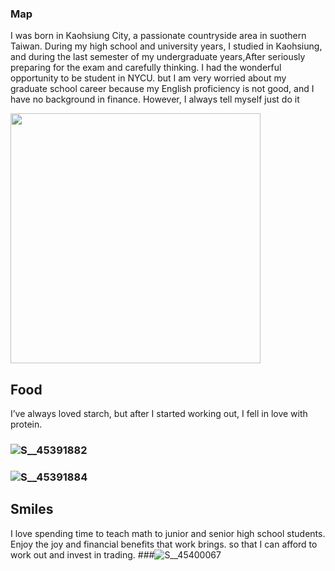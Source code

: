 ### Map 
I was born in Kaohsiung City, a passionate countryside area in suothern Taiwan. During my high school and university years, I studied in Kaohsiung, and during the last semester of my undergraduate years,After seriously preparing for the exam and carefully thinking. I had the wonderful opportunity to be student in NYCU. but I am very worried about my graduate school career because my English proficiency is not good, and I have no background in finance. However, I always tell myself just do it





<img src="https://github.com/user-attachments/assets/119e97b5-2515-4a33-a48d-48f195eb7313" width="400">


## Food 
I’ve always loved starch, but after I started working out, I fell in love with protein. 
### ![S__45391882](https://github.com/user-attachments/assets/75b19b29-f965-4391-b75d-bd28c63f2e6c)
### ![S__45391884](https://github.com/user-attachments/assets/e1c1e41d-ac6d-4536-8c4f-99209a48f227)






## Smiles
I love spending time to teach math to junior and senior high school students. Enjoy the joy and financial benefits that work brings. so that I can afford to work out and invest in trading.
###![S__45400067](https://github.com/user-attachments/assets/638e4f66-d4a3-4c97-9952-163436c73bf4)

